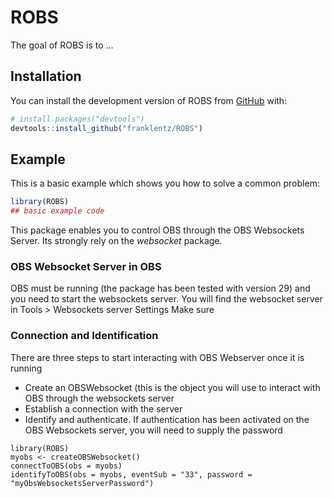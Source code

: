 
<!-- README.md is generated from README.Rmd. Please edit that file -->

# ROBS

<!-- badges: start -->
<!-- badges: end -->

The goal of ROBS is to …

## Installation

You can install the development version of ROBS from
[GitHub](https://github.com/) with:

``` r
# install.packages("devtools")
devtools::install_github("franklentz/ROBS")
```

## Example

This is a basic example which shows you how to solve a common problem:

``` r
library(ROBS)
## basic example code
```

This package enables you to control OBS through the OBS Websockets
Server. Its strongly rely on the *websocket* package.

### OBS Websocket Server in OBS

OBS must be running (the package has been tested with version 29) and
you need to start the websockets server. You will find the websocket
server in Tools \> Websockets server Settings Make sure

### Connection and Identification

There are three steps to start interacting with OBS Webserver once it is
running

- Create an OBSWebsocket (this is the object you will use to interact
  with OBS through the websockets server
- Establish a connection with the server
- Identify and authenticate. If authentication has been activated on the
  OBS Websockets server, you will need to supply the password

<!-- -->

    library(ROBS)
    myobs <- createOBSWebsocket() 
    connectToOBS(obs = myobs)
    identifyToOBS(obs = myobs, eventSub = "33", password = "myObsWebsocketsServerPassword")
